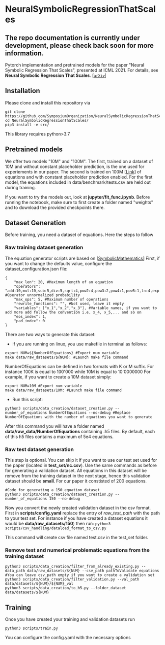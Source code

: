 # NeuralSymbolicRegressionThatScales
## The repo documentation is currently under development, please check back soon for more information.

Pytorch implementation and pretrained models for the paper "Neural Symbolic Regression That Scales", presented at ICML 2021. 
For details, see **Neural Symbolic Regression That Scales**.  [[`arXiv`](https://arxiv.org/pdf/2106.06427.pdf)] 


## Installation
Please clone and install this repository via

```
git clone https://github.com/SymposiumOrganization/NeuralSymbolicRegressionThatScales.git
cd NeuralSymbolicRegressionThatScales/
pip3 install -e src/
```

This library requires python>3.7



## Pretrained models
We offer two models "10M" and "100M". The first, trained on a dataset of 10M and without constant placeholder prediction, is the one used for experiements in our paper. The second is trained on 100M [[Link](https://drive.google.com/drive/folders/1LTKUX-KhoUbW-WOx-ZJ8KitxK7Nov41G?usp=sharing)] of equations and with constant placeholder prediction enabled.
For the first model, the equations included in data/benchmark/tests.csv are held out during training.

If you want to try the models out, look at **jupyter/fit_func.ipynb**. Before running the notebook, make sure to first create a folder named "weights" and to download the provided checkpoints there.


## Dataset Generation
Before training, you need a dataset of equations. Here the steps to follow

### Raw training dataset generation
The equation generator scripts are based on [[SymbolicMathematics](https://github.com/facebookresearch/SymbolicMathematics)]
First, if you want to change the defaults value, configure the dataset_configuration.json file:
```
{
    "max_len": 20, #Maximum length of an equation
    "operators": "add:10,mul:10,sub:5,div:5,sqrt:4,pow2:4,pow3:2,pow4:1,pow5:1,ln:4,exp:4,sin:4,cos:4,tan:4,asin:2", #Operator unnormalized probability
    "max_ops": 5, #Maximum number of operations
    "rewrite_functions": "", #Not used, leave it empty
    "variables": ["x_1","x_2","x_3"], #Variable names, if you want to add more add follow the convention i.e. x_4, x_5,... and so on
    "eos_index": 1,
    "pad_index": 0
}
```
There are two ways to generate this dataset:

* If you are running on linux, you use makefile in terminal as follows:
```
export NUM=${NumberOfEquations} #Export num variable
make data/raw_datasets/${NUM}: #Launch make file command
```
NumberOfEquations can be defined in two formats with K or M suffix. For instance 100K is equal to 100'000 while 10M is equal to 10'0000000
For example, if you want to create a 10M dataset simply:

```
export NUM=10M #Export num variable
make data/raw_datasets/10M: #Launch make file command
```

* Run this script: 
```
python3 scripts/data_creation/dataset_creation.py --number_of_equations NumberOfEquations --no-debug #Replace NumberOfEquations with the number of equations you want to generate
```

After this command you will have a folder named **data/raw_data/NumberOfEquations** containing .h5 files. By default, each of this h5 files contains a maximum of 5e4 equations. 


### Raw test dataset generation
This step is optional. You can skip it if you want to use our test set used for the paper (located in **test_set/nc.csv**).
Use the same commands as before for generating a validation dataset. All equations in this dataset will be remove from the training dataset in the next stage, 
hence this validation dataset should be **small**. For our paper it constisted of 200 equations.

```
#Code for generating a 150 equation dataset 
python3 scripts/data_creation/dataset_creation.py --number_of_equations 150 --no-debug 
```

Now you convert the newly created validation dataset in the csv format. First in **scripts/config.yaml** replace the entry of *raw_test_path* with the path to your test set. For instance if you have created a dataset equations it would be **data/raw_datasets/150**) then run: `python3 scripts/csv_handling/dataload_format_to_csv.py`

This command will create csv file named test.csv in the test_set folder.

### Remove test and numerical problematic equations from the training dataset 

```
python3 scripts/data_creation/filter_from_already_existing.py --data_path data/raw_datasets/${NUM} --csv_path pathToValidate equations #You can leave csv_path empty if you want to create a validation set
python3 scripts/data_creation/filter_validation.py --val_path data/datasets/${NUM}/${NUM}_val
python3 scripts/data_creation/to_h5.py --folder_dataset data/datasets/${NUM} 
```




## Training
Once you have created your training and validation datasets run 
```
python3 scripts/train.py
```
You can configure the config.yaml with the necessary options

